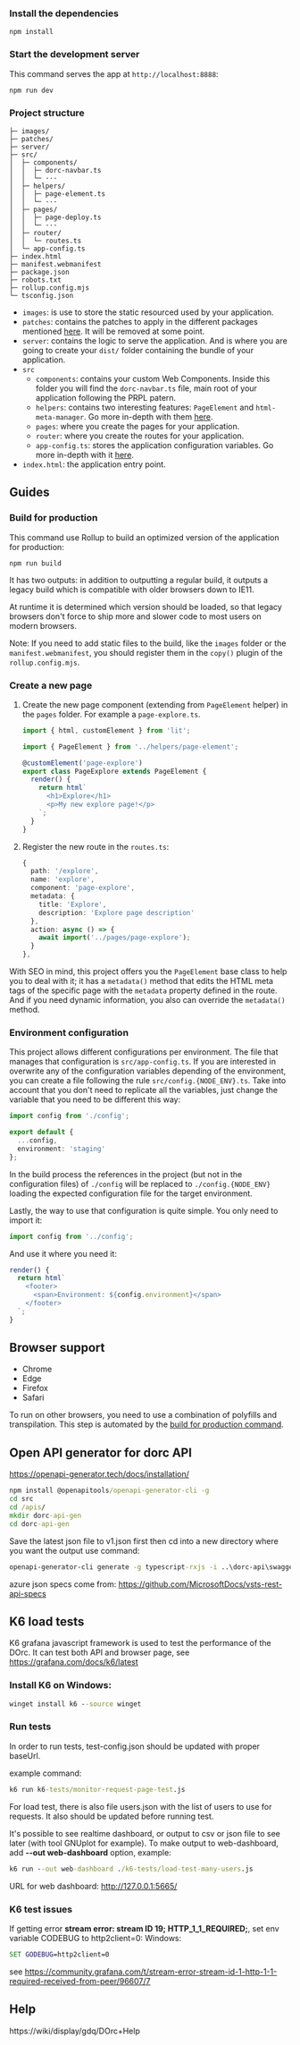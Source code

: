 ### Install the dependencies

    npm install

### Start the development server

This command serves the app at `http://localhost:8888`:

    npm run dev

### Project structure

```
├─ images/
├─ patches/
├─ server/
├─ src/
│  ├─ components/
│  │  ├─ dorc-navbar.ts
│  │  └─ ···
│  ├─ helpers/
│  │  ├─ page-element.ts
│  │  └─ ···
│  ├─ pages/
│  │  ├─ page-deploy.ts
│  │  └─ ···
│  ├─ router/
│  │  └─ routes.ts
│  └─ app-config.ts
├─ index.html
├─ manifest.webmanifest
├─ package.json
├─ robots.txt
├─ rollup.config.mjs
└─ tsconfig.json
```

- `images`: is use to store the static resourced used by your application.
- `patches`: contains the patches to apply in the different packages mentioned [here](#things-to-be-aware). It will be removed at some point.
- `server`: contains the logic to serve the application. And is where you are going to create your `dist/` folder containing the bundle of your application.
- `src`
  - `components`: contains your custom Web Components. Inside this folder you will find the `dorc-navbar.ts` file, main root of your application following the PRPL patern.
  - `helpers`: contains two interesting features: `PageElement` and `html-meta-manager`. Go more in-depth with them [here](#create-a-new-page).
  - `pages`: where you create the pages for your application.
  - `router`: where you create the routes for your application.
  - `app-config.ts`: stores the application configuration variables. Go more in-depth with it [here](#environment-configuration).
- `index.html`: the application entry point.

## Guides

### Build for production

This command use Rollup to build an optimized version of the application for production:

    npm run build

It has two outputs: in addition to outputting a regular build, it outputs a legacy build which is compatible with older browsers down to IE11.

At runtime it is determined which version should be loaded, so that legacy browsers don't force to ship more and slower code to most users on modern browsers.

Note: If you need to add static files to the build, like the `images` folder or the `manifest.webmanifest`, you should register them in the `copy()` plugin of the `rollup.config.mjs`.

### Create a new page

1. Create the new page component (extending from `PageElement` helper) in the `pages` folder. For example a `page-explore.ts`.

   ```typescript
   import { html, customElement } from 'lit';

   import { PageElement } from '../helpers/page-element';

   @customElement('page-explore')
   export class PageExplore extends PageElement {
     render() {
       return html`
         <h1>Explore</h1>
         <p>My new explore page!</p>
       `;
     }
   }
   ```

2. Register the new route in the `routes.ts`:

   ```typescript
   {
     path: '/explore',
     name: 'explore',
     component: 'page-explore',
     metadata: {
       title: 'Explore',
       description: 'Explore page description'
     },
     action: async () => {
       await import('../pages/page-explore');
     }
   },
   ```

With SEO in mind, this project offers you the `PageElement` base class to help you to deal with it; it has a `metadata()` method that edits the HTML meta tags of the specific page with the `metadata` property defined in the route. And if you need dynamic information, you also can override the `metadata()` method.

### Environment configuration

This project allows different configurations per environment. The file that manages that configuration is `src/app-config.ts`. If you are interested in overwrite any of the configuration variables depending of the environment, you can create a file following the rule `src/config.{NODE_ENV}.ts`. Take into account that you don't need to replicate all the variables, just change the variable that you need to be different this way:

```typescript
import config from './config';

export default {
  ...config,
  environment: 'staging'
};
```

In the build process the references in the project (but not in the configuration files) of `./config` will be replaced to `./config.{NODE_ENV}` loading the expected configuration file for the target environment.

Lastly, the way to use that configuration is quite simple. You only need to import it:

```typescript
import config from '../config';
```

And use it where you need it:

```typescript
render() {
  return html`
    <footer>
      <span>Environment: ${config.environment}</span>
    </footer>
  `;
}
```

## Browser support

- Chrome
- Edge
- Firefox
- Safari

To run on other browsers, you need to use a combination of polyfills and transpilation.
This step is automated by the [build for production command](#build-for-production).

## Open API generator for dorc API

https://openapi-generator.tech/docs/installation/

```cmd
npm install @openapitools/openapi-generator-cli -g
cd src
cd /apis/
mkdir dorc-api-gen
cd dorc-api-gen
```

Save the latest json file to v1.json first
then cd into a new directory where you want the output
use command:

```cmd
openapi-generator-cli generate -g typescript-rxjs -i ..\dorc-api\swagger.json --skip-validate-spec --additional-properties=supportsES6=true
```

azure json specs come from: https://github.com/MicrosoftDocs/vsts-rest-api-specs


## K6 load tests
K6 grafana javascript framework is used to test the performance of the DOrc.
It can test both API and browser page, see https://grafana.com/docs/k6/latest

### Install K6 on Windows:

```cmd
winget install k6 --source winget
```

### Run tests
In order to run tests, test-config.json should be updated with proper baseUrl.

example command:
```cmd
k6 run k6-tests/monitor-request-page-test.js
```

For load test, there is also file users.json with the list of users to use for requests. It also should be updated before running test.

It's possible to see realtime dashboard, or output to csv or json file to see later (with tool GNUplot for example).
To make output to web-dashboard, add __--out web-dashboard__ option, example: 

```cmd
k6 run --out web-dashboard ./k6-tests/load-test-many-users.js 
```
URL for web dashboard: http://127.0.0.1:5665/

### K6 test issues
If getting error __stream error: stream ID 19; HTTP_1_1_REQUIRED;__, set env variable CODEBUG to http2client=0:
Windows:
```cmd
SET GODEBUG=http2client=0
```
see https://community.grafana.com/t/stream-error-stream-id-1-http-1-1-required-received-from-peer/96607/7

## Help

https://wiki/display/gdq/DOrc+Help
